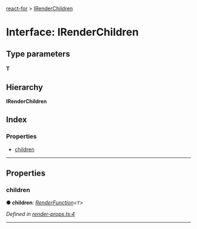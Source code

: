 [react-for](../README.md) > [IRenderChildren](../interfaces/irenderchildren.md)

# Interface: IRenderChildren

## Type parameters
#### T 
## Hierarchy

**IRenderChildren**

## Index

### Properties

* [children](irenderchildren.md#children)

---

## Properties

<a id="children"></a>

###  children

**● children**: *[RenderFunction](../#renderfunction)<`T`>*

*Defined in [render-props.ts:4](https://github.com/MJez29/react-for/blob/2671f07/src/render-props.ts#L4)*

___

